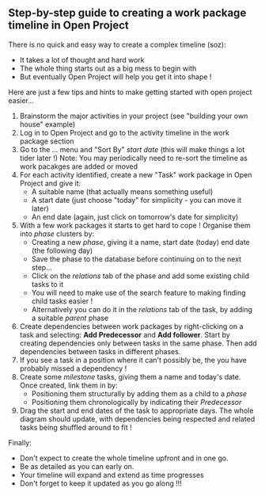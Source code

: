 Step-by-step guide to creating a work package timeline in Open Project
----------------------------------------------------------------------

There is no quick and easy way to create a complex timeline (soz):
- It takes a lot of thought and hard work
- The whole thing starts out as a big mess to begin with
- But eventually Open Project will help you get it into shape !

Here are just a few tips and hints to make getting started with open project easier...

1. Brainstorm the major activities in your project (see "building your own house" example)
1. Log in to Open Project and go to the activity timeline in the work package section
1. Go to the ... menu and "Sort By" _start date_ (this will make things a lot tider later !)
    Note: You may periodically need to re-sort the timeline as work pacakges are added or moved
1. For each activity identified, create a new "Task" work package in Open Project and give it:
    - A suitable name (that actually means something useful)
    - A start date (just choose "today" for simplicity - you can move it later)
    - An end date (again, just click on tomorrow's date for simplicity)
1. With a few work packages it starts to get hard to cope ! Organise them into _phase_ clusters by:
    - Creating a new _phase_, giving it a name, start date (today) end date (the following day)
    - Save the phase to the database before continuing on to the next step...
    - Click on the _relations_ tab of the phase and add some existing child tasks to it
    - You will need to make use of the search feature to making finding child tasks easier !
    - Alternatively you can do it in the _relations_ tab of the task, by adding a suitable _parent_ phase
1. Create dependencies between work packages by right-clicking on a task and selecting:
    **Add Predecessor** and **Add follower**. Start by creating dependencies only between
    tasks in the same phase. Then add dependencies between tasks in different phases.
1. If you see a task in a position where it can't possibly be, the you have probably missed a dependency !
1. Create some _milestone_ tasks, giving them a name and today's date. Once created, link them in by:
    - Positioning them structurally by adding them as a child to a _phase_
    - Positioning them chronologically by indicating their _Predecessor_
1. Drag the start and end dates of the task to appropriate days. The whole diagram should update,
    with dependencies being respected and related tasks being shuffled around to fit !

Finally:
- Don't expect to create the whole timeline upfront and in one go.
- Be as detailed as you can early on.
- Your timeline will expand and extend as time progresses
- Don't forget to keep it updated as you go along !!!